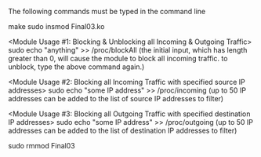 The following commands must be typed in the command line

<Building the Module>
make

<Loading the Module to the Kernel>
sudo insmod Final03.ko


<Module Usage #1: Blocking & Unblocking all Incoming & Outgoing Traffic>
sudo echo "anything" >> /proc/blockAll
(the initial input, which has length greater than 0, will cause the module to block all incoming traffic.
to unblock, type the above command again.)



<Module Usage #2: Blocking all Incoming Traffic with specified source IP addresses>
sudo echo "some IP address" >> /proc/incoming
(up to 50 IP addresses can be added to the list of source IP addresses to filter)


<Module Usage #3: Blocking all Outgoing Traffic with specified destination IP addresses>
sudo echo "some IP address" >> /proc/outgoing
(up to 50 IP addresses can be added to the list of destination IP addresses to filter)


<Injecting the Module from the Kernel>
sudo rmmod Final03
